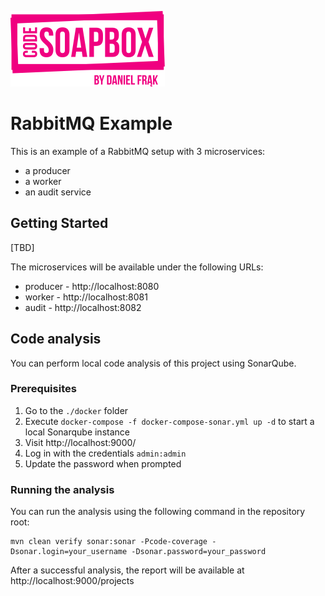 [![Code Soapbox Logo](readme-images/codesoapbox_logo.svg)](https://codesoapbox.dev/)

# RabbitMQ Example

This is an example of a RabbitMQ setup with 3 microservices:

- a producer
- a worker
- an audit service

## Getting Started

[TBD]

The microservices will be available under the following URLs:
- producer - http://localhost:8080
- worker - http://localhost:8081
- audit - http://localhost:8082

## Code analysis

You can perform local code analysis of this project using SonarQube.

### Prerequisites

1. Go to the `./docker` folder
2. Execute `docker-compose -f docker-compose-sonar.yml up -d` to start a local Sonarqube instance
3. Visit http://localhost:9000/
4. Log in with the credentials `admin:admin`
5. Update the password when prompted

### Running the analysis

You can run the analysis using the following command in the repository root:

```shell
mvn clean verify sonar:sonar -Pcode-coverage -Dsonar.login=your_username -Dsonar.password=your_password
```

After a successful analysis, the report will be available at http://localhost:9000/projects